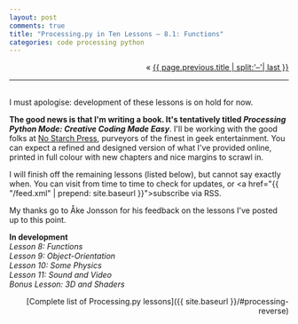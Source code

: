```yaml
---
layout: post
comments: true
title: "Processing.py in Ten Lessons – 8.1: Functions"
categories: code processing python
---
```


<p markdown="1" style="text-align:right">
&laquo; <a href="{{ page.previous.url }}">{{ page.previous.title | split:'–'| last }}</a>
</p>

---
&nbsp;  
I must apologise: development of these lessons is on hold for now.

**The good news is that I'm writing a book. It's tentatively titled *Processing Python Mode: Creative Coding Made Easy***. I'll be working with the good folks at [No Starch Press](https://nostarch.com/), purveyors of the finest in geek entertainment. You can expect a refined and designed version of what I've provided online, printed in full colour with new chapters and nice margins to scrawl in.

I will finish off the remaining lessons (listed below), but cannot say exactly when. You can visit from time to time to check for updates, or <a href="{{ "/feed.xml" | prepend: site.baseurl }}">subscribe via RSS</a>.

My thanks go to Åke Jonsson for his feedback on the lessons I've posted up to this point.

**In development**  
*Lesson 8: Functions*  
*Lesson 9: Object-Orientation*  
*Lesson 10: Some Physics*  
*Lesson 11: Sound and Video*  
*Bonus Lesson: 3D and Shaders*

<p style="text-align:right" markdown="1">
[Complete list of Processing.py lessons]({{ site.baseurl }}/#processing-reverse)
</p>
